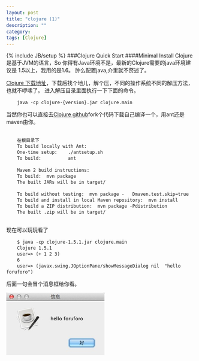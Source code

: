 ```yaml
---
layout: post
title: "clojure (1)"
description: ""
category: 
tags: [Clojure]
---
```

{% include JB/setup %}
###Clojure Quick Start
####Minimal Install
Clojure 是基于JVM的语言，So 你得有Java环境不是，最新的Clojure需要的java环境建议是 1.5以上，我用的是1.6。
肿么配置java,介里就不赘述了。

[Clojure 下载地址](http://clojure.org/downloads)，下载后找个地儿，解个压，不同的操作系统不同的解压方法，也就不啰嗦了。
进入解压目录里面执行一下下面的命令。

```
    java -cp clojure-{version}.jar clojure.main
```

当然你也可以直接去[Clojure github](https://github.com/clojure/clojure)fork个代码下载自己编译一个，用ant还是maven由你。


````

	在根目录下 
    To build locally with Ant:  
    One-time setup:    ./antsetup.sh
    To build:          ant

    Maven 2 build instructions:
    To build:  mvn package 
    The built JARs will be in target/

    To build without testing:  mvn package -   Dmaven.test.skip=true
    To build and install in local Maven repository:  mvn install
    To build a ZIP distribution:  mvn package -Pdistribution
    The built .zip will be in target/
  
````

现在可以玩玩看了
  
`````
    $ java -cp clojure-1.5.1.jar clojure.main 
    Clojure 1.5.1 
    user=> (+ 1 2 3)  
    6 
    user=> (javax.swing.JOptionPane/showMessageDialog nil  "hello foruforo") 
`````
后面一句会冒个消息框给你看。

![message image](/assets/image/post/2013-04-08-clojure-1-1.png)








